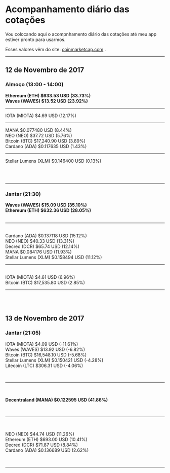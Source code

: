 # Acompanhamento diário das cotações

Vou colocando aqui o acompnhamento diário das cotações até meu app estiver pronto para usarmos.

Esses valores vêm do site: [coinmarketcap.com](https://coinmarketcap.com/) .


<hr>

## 12 de Novembro de 2017


### Almoço (13:00 - 14:00)

**Ethereum (ETH) $633.53 USD (33.73%)**<br>
**Waves (WAVES) $13.52 USD (23.92%)**
<br>

<hr>
IOTA (MIOTA) $4.69 USD (12.17%)<br> 
<hr>
MANA $0.077480 USD (8.44%)<br>
NEO (NEO) $37.72 USD (5.76%) <br>
Bitcoin (BTC) $17,240.90 USD (3.89%) <br>
Cardano (ADA) $0.117635 USD (1.43%) <br>
<hr>
Stellar Lumens (XLM) $0.146400 USD (0.13%) <br>

<br><br>
<hr>

### Jantar (21:30)

**Waves (WAVES) $15.09 USD (35.10%)** <br>
**Ethereum (ETH) $632.36 USD (28.05%)** <br>
<br>
<hr><br>
Cardano (ADA) $0.137118 USD (15.12%)  <br>
NEO (NEO) $40.33 USD (13.31%) <br>
Decred (DCR) $65.74 USD (12.14%) <br>
MANA $0.084176 USD (11.93%) <br>
Stellar Lumens (XLM) $0.158494 USD (11.12%)  <br>
<hr><br>
IOTA (MIOTA) $4.61 USD (6.96%)<br> 
Bitcoin (BTC) $17,535.80 USD (2.85%) <br>



<hr>

<br>
<br>

## 13 de Novembro de 2017

### Jantar (21:05)

IOTA (MIOTA) $4.09 USD (-11.61%)<br> 
Waves (WAVES) $13.92 USD (-6.82%)<br>
Bitcoin (BTC) $16,548.10 USD (-5.68%)  <br>
Stellar Lumens (XLM) $0.150421 USD (-4.28%) <br>
Litecoin (LTC) $306.31 USD (-4.06%) 

<br>
<hr>
<br>

**Decentraland (MANA) $0.122595 USD (41.86%)**

<br>
<hr>
<br>

NEO (NEO) $44.74 USD (11.26%)<br>
Ethereum (ETH) $693.00 USD (10.41%)<br>
Decred (DCR) $71.87 USD (8.84%)<br>
Cardano (ADA) $0.136689 USD (2.62%)<br>

<br>


<hr>
